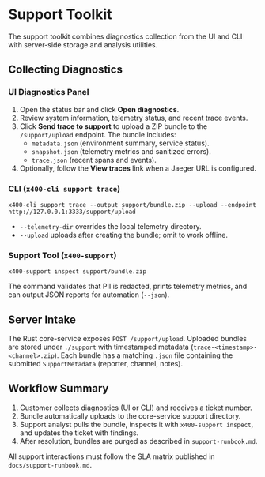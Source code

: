 # Support Toolkit

The support toolkit combines diagnostics collection from the UI and CLI with server-side storage and
analysis utilities.

## Collecting Diagnostics

### UI Diagnostics Panel

1. Open the status bar and click **Open diagnostics**.
2. Review system information, telemetry status, and recent trace events.
3. Click **Send trace to support** to upload a ZIP bundle to the `/support/upload` endpoint. The
   bundle includes:
   - `metadata.json` (environment summary, service status).
   - `snapshot.json` (telemetry metrics and sanitized errors).
   - `trace.json` (recent spans and events).
4. Optionally, follow the **View traces** link when a Jaeger URL is configured.

### CLI (`x400-cli support trace`)

```
x400-cli support trace --output support/bundle.zip --upload --endpoint http://127.0.0.1:3333/support/upload
```

- `--telemetry-dir` overrides the local telemetry directory.
- `--upload` uploads after creating the bundle; omit to work offline.

### Support Tool (`x400-support`)

```
x400-support inspect support/bundle.zip
```

The command validates that PII is redacted, prints telemetry metrics, and can output JSON reports for
automation (`--json`).

## Server Intake

The Rust core-service exposes `POST /support/upload`. Uploaded bundles are stored under `./support`
with timestamped metadata (`trace-<timestamp>-<channel>.zip`). Each bundle has a matching `.json`
file containing the submitted `SupportMetadata` (reporter, channel, notes).

## Workflow Summary

1. Customer collects diagnostics (UI or CLI) and receives a ticket number.
2. Bundle automatically uploads to the core-service support directory.
3. Support analyst pulls the bundle, inspects it with `x400-support inspect`, and updates the ticket
   with findings.
4. After resolution, bundles are purged as described in `support-runbook.md`.

All support interactions must follow the SLA matrix published in `docs/support-runbook.md`.
